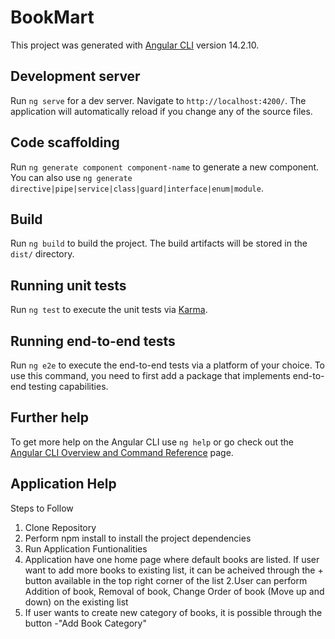 # BookMart

This project was generated with [Angular CLI](https://github.com/angular/angular-cli) version 14.2.10.

## Development server

Run `ng serve` for a dev server. Navigate to `http://localhost:4200/`. The application will automatically reload if you change any of the source files.

## Code scaffolding

Run `ng generate component component-name` to generate a new component. You can also use `ng generate directive|pipe|service|class|guard|interface|enum|module`.

## Build

Run `ng build` to build the project. The build artifacts will be stored in the `dist/` directory.

## Running unit tests

Run `ng test` to execute the unit tests via [Karma](https://karma-runner.github.io).

## Running end-to-end tests

Run `ng e2e` to execute the end-to-end tests via a platform of your choice. To use this command, you need to first add a package that implements end-to-end testing capabilities.

## Further help

To get more help on the Angular CLI use `ng help` or go check out the [Angular CLI Overview and Command Reference](https://angular.io/cli) page.

## Application Help

Steps to Follow

1. Clone Repository
2. Perform npm install to install the project dependencies
3. Run Application
   Funtionalities
4. Application have one home page where default books are listed. If user want to add more books to existing list, it can be acheived through the + button available in the top right corner of the list
   2.User can perform Addition of book, Removal of book, Change Order of book (Move up and down) on the existing list
5. If user wants to create new category of books, it is possible through the button -"Add Book Category"
